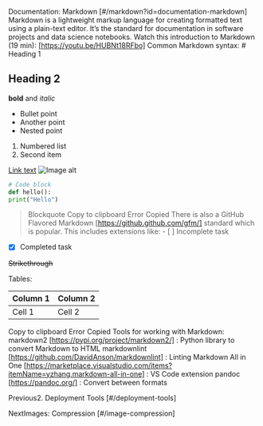 Documentation: Markdown [#/markdown?id=documentation-markdown] Markdown is a lightweight markup language for creating formatted text using a plain-text editor. It’s the standard for documentation in software projects and data science notebooks. Watch this introduction to Markdown (19 min): [https://youtu.be/HUBNt18RFbo] Common Markdown syntax: # Heading 1
## Heading 2

**bold** and *italic*

- Bullet point
- Another point
- Nested point

1. Numbered list
2. Second item

[Link text](https://url.com)
![Image alt](image.jpg)

```python
# Code block
def hello():
print("Hello")
```

> Blockquote Copy to clipboard Error Copied There is also a GitHub Flavored Markdown [https://github.github.com/gfm/] standard which is popular. This includes extensions like: - [ ] Incomplete task
- [x] Completed task

~~Strikethrough~~

Tables:

| Column 1 | Column 2 |
|----------|----------|
| Cell 1 | Cell 2 |
Copy to clipboard Error Copied Tools for working with Markdown: markdown2 [https://pypi.org/project/markdown2/] : Python library to convert Markdown to HTML markdownlint [https://github.com/DavidAnson/markdownlint] : Linting Markdown All in One [https://marketplace.visualstudio.com/items?itemName=yzhang.markdown-all-in-one] : VS Code extension pandoc [https://pandoc.org/] : Convert between formats

Previous2. Deployment Tools [#/deployment-tools]

NextImages: Compression [#/image-compression]